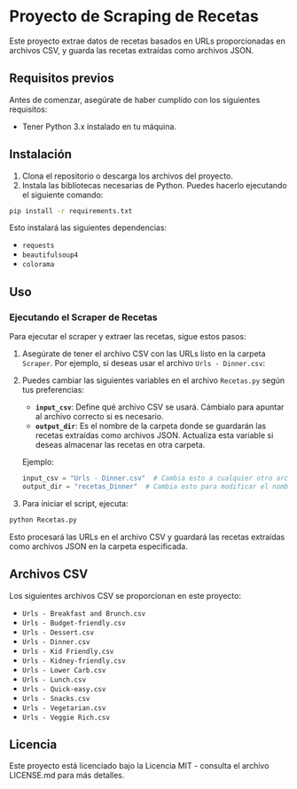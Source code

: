 
# Proyecto de Scraping de Recetas

Este proyecto extrae datos de recetas basados en URLs proporcionadas en archivos CSV, y guarda las recetas extraídas como archivos JSON.

## Requisitos previos

Antes de comenzar, asegúrate de haber cumplido con los siguientes requisitos:

- Tener Python 3.x instalado en tu máquina.

## Instalación

1. Clona el repositorio o descarga los archivos del proyecto.
2. Instala las bibliotecas necesarias de Python. Puedes hacerlo ejecutando el siguiente comando:

```bash
pip install -r requirements.txt
```

Esto instalará las siguientes dependencias:
- `requests`
- `beautifulsoup4`
- `colorama`

## Uso

### Ejecutando el Scraper de Recetas

Para ejecutar el scraper y extraer las recetas, sigue estos pasos:

1. Asegúrate de tener el archivo CSV con las URLs listo en la carpeta `Scraper`. Por ejemplo, si deseas usar el archivo `Urls - Dinner.csv`:

2. Puedes cambiar las siguientes variables en el archivo `Recetas.py` según tus preferencias:
   - **`input_csv`**: Define qué archivo CSV se usará. Cámbialo para apuntar al archivo correcto si es necesario.
   - **`output_dir`**: Es el nombre de la carpeta donde se guardarán las recetas extraídas como archivos JSON. Actualiza esta variable si deseas almacenar las recetas en otra carpeta.

   Ejemplo:

   ```python
   input_csv = "Urls - Dinner.csv"  # Cambia esto a cualquier otro archivo CSV que desees utilizar.
   output_dir = "recetas_Dinner"  # Cambia esto para modificar el nombre de la carpeta de salida.
   ```

3. Para iniciar el script, ejecuta:

```bash
python Recetas.py
```

Esto procesará las URLs en el archivo CSV y guardará las recetas extraídas como archivos JSON en la carpeta especificada.

## Archivos CSV

Los siguientes archivos CSV se proporcionan en este proyecto:
- `Urls - Breakfast and Brunch.csv`
- `Urls - Budget-friendly.csv`
- `Urls - Dessert.csv`
- `Urls - Dinner.csv`
- `Urls - Kid Friendly.csv`
- `Urls - Kidney-friendly.csv`
- `Urls - Lower Carb.csv`
- `Urls - Lunch.csv`
- `Urls - Quick-easy.csv`
- `Urls - Snacks.csv`
- `Urls - Vegetarian.csv`
- `Urls - Veggie Rich.csv`

## Licencia

Este proyecto está licenciado bajo la Licencia MIT - consulta el archivo LICENSE.md para más detalles.
